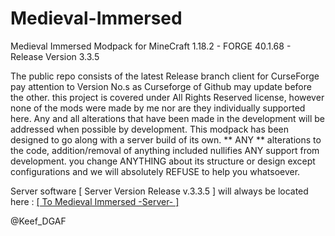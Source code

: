 # Medieval-Immersed
Medieval Immersed Modpack for MineCraft 1.18.2 - FORGE 40.1.68 - Release Version 3.3.5

The public repo consists of the latest Release branch client for CurseForge pay attention to Version No.s as Curseforge of Github may update before the other.
this project is covered under All Rights Reserved license, however none of the mods were made by me nor are they individually supported here. Any and all alterations that have been made in the development will be addressed when possible by development. This modpack has been designed to go along with a server build of its own. ** ANY ** alterations to the code, addition/removal of anything included nullifies ANY support from development. you change ANYTHING about its structure or design except configurations and we will absolutely REFUSE to help you whatsoever.


Server software [ Server Version Release v.3.3.5 ] will always be located here : [[ To Medieval Immersed -Server- ]](https://www.curseforge.com/minecraft/modpacks/medieval-immersed/files/3901200)

@Keef_DGAF

